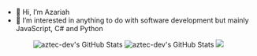 - 👋 Hi, I’m Azariah
- 👀 I’m interested in anything to do with software development but mainly JavaScript, C# and Python
<p align="center">
  <img src="https://github-readme-stats.vercel.app/api/top-langs/?username=aztec-dev&theme=dark&show_icons=true&hide_border=true&layout=compact" alt="aztec-dev's GitHub Stats" />
  <img src="https://streak-stats.demolab.com?user=aztec-dev&theme=dark&hide_border=true" alt="aztec-dev's GitHub Stats" />
  <img src="https://leetcard.jacoblin.cool/aztec-dev" />
</p>


<!---
aztec-dev/aztec-dev is a ✨ special ✨ repository because its `README.md` (this file) appears on your GitHub profile.
You can click the Preview link to take a look at your changes.
--->
